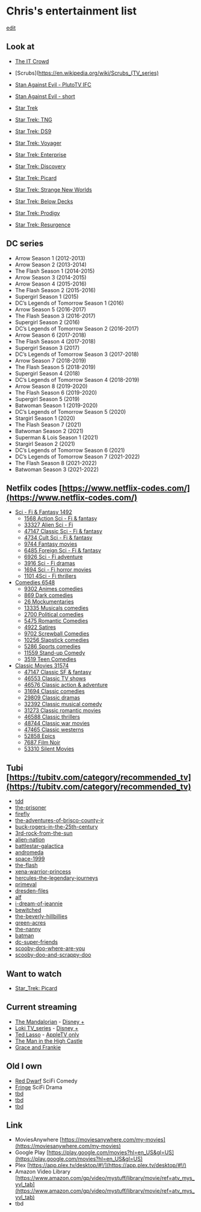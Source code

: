 # Chris's entertainment list
[edit](https://github.com/christrees/blog/edit/master/media/README.md)

## Look at
- [The IT Crowd](https://en.wikipedia.org/wiki/The_IT_Crowd)
- [Scrubs](https://en.wikipedia.org/wiki/Scrubs_(TV_series)
- [Stan Against Evil - PlutoTV IFC](https://pluto.tv/en/live-tv/5e82547b6b3df60007fec2b5?utm_source=google&utm_medium=paidsearch&utm_content=SLLTV&gclid=CjwKCAjw2K6lBhBXEiwA5RjtCTP39x1BKX2hWPN5x0RiVBk8Q7AQOexf4-GjLLj3W6serifqLOYpmxoCzkwQAvD_BwE)

- [Stan Against Evil - short](https://pluto.tv/en/live-tv/5e82547b6b3df60007fec2b5)

- [Star Trek](https://www.youtube.com/show/SCWdVLvom3QaFGxEKNASntaA?sbp=GhwaGgoYVUNmSzVkcTgtWGdjbXpxUEdWS3luYnZB)
- [Star Trek: TNG]()
- [Star Trek: DS9](https://www.youtube.com/show/SCHgiEFkJpT8Byonfff1m5ow?sbp=GhwaGgoYVUNmSzVkcTgtWGdjbXpxUEdWS3luYnZB)
- [Star Trek: Voyager](https://www.youtube.com/show/SCJuctJH3vNoYI7SLAsQha2w?sbp=GhwaGgoYVUNmSzVkcTgtWGdjbXpxUEdWS3luYnZB)
- [Star Trek: Enterprise](https://www.youtube.com/show/SCuUF2odhW1ghoqcfBHWBklA?sbp=GhwaGgoYVUNmSzVkcTgtWGdjbXpxUEdWS3luYnZB)
- [Star Trek: Discovery](https://www.youtube.com/show/SCNlKKUlg7mmYI48Kt2N6-YQ?sbp=GhwaGgoYVUNmSzVkcTgtWGdjbXpxUEdWS3luYnZB)
- [Star Trek: Picard](https://www.youtube.com/show/SCMVpDY30zih2UU6bOniDeNQ?sbp=GhwaGgoYVUNmSzVkcTgtWGdjbXpxUEdWS3luYnZB)
- [Star Trek: Strange New Worlds](https://www.youtube.com/show/SC-DnTXmHBs_tfKVoS0W7RaQ?sbp=GhwaGgoYVUNmSzVkcTgtWGdjbXpxUEdWS3luYnZB)
- [Star Trek: Below Decks](https://www.youtube.com/show/SCDVgLqJiDpC6VxLnrM18qQw?sbp=GhwaGgoYVUNmSzVkcTgtWGdjbXpxUEdWS3luYnZB)
- [Star Trek: Prodigy](https://www.youtube.com/show/SC0RfhPp_6dhm6Msnx5ysi4A?sbp=GhwaGgoYVUNmSzVkcTgtWGdjbXpxUEdWS3luYnZB)
- [Star Trek: Resurgence](https://www.youtube.com/playlist?list=PLqhgeVhyGlzVRnlMfX8TRD82Ot3VCgele)
## DC series
- Arrow Season 1 (2012-2013)
- Arrow Season 2 (2013-2014)
- The Flash Season 1 (2014-2015)
- Arrow Season 3 (2014-2015)
- Arrow Season 4 (2015-2016)
- The Flash Season 2 (2015-2016)
- Supergirl Season 1 (2015)
- DC’s Legends of Tomorrow Season 1 (2016)
- Arrow Season 5 (2016-2017)
- The Flash Season 3 (2016-2017)
- Supergirl Season 2 (2016)
- DC’s Legends of Tomorrow Season 2 (2016-2017)
- Arrow Season 6 (2017-2018)
- The Flash Season 4 (2017-2018)
- Supergirl Season 3 (2017)
- DC’s Legends of Tomorrow Season 3 (2017-2018)
- Arrow Season 7 (2018-2019)
- The Flash Season 5 (2018-2019)
- Supergirl Season 4 (2018)
- DC’s Legends of Tomorrow Season 4 (2018-2019)
- Arrow Season 8 (2019-2020)
- The Flash Season 6 (2019-2020)
- Supergirl Season 5 (2019)
- Batwoman Season 1 (2019-2020)
- DC’s Legends of Tomorrow Season 5 (2020)
- Stargirl Season 1 (2020)
- The Flash Season 7 (2021)
- Batwoman Season 2 (2021)
- Superman & Lois Season 1 (2021)
- Stargirl Season 2 (2021)
- DC’s Legends of Tomorrow Season 6 (2021)
- DC’s Legends of Tomorrow Season 7 (2021-2022)
- The Flash Season 8 (2021-2022)
- Batwoman Season 3 (2021-2022)

## Netfilx codes [https://www.netflix-codes.com/](https://www.netflix-codes.com/)
- [Sci - Fi & Fantasy 1492](https://www.netflix.com/browse/genre/1492)
  - [1568 Action Sci - Fi & fantasy](https://www.netflix.com/browse/genre/1568)
  - [33327 Alien Sci - Fi](https://www.netflix.com/browse/genre/33327)
  - [47147 Classic Sci - Fi & fantasy](https://www.netflix.com/browse/genre/47147)
  - [4734 Cult Sci - Fi & fantasy](https://www.netflix.com/browse/genre/4734)
  - [9744 Fantasy movies](https://www.netflix.com/browse/genre/9744)
  - [6485 Foreign Sci - Fi & fantasy](https://www.netflix.com/browse/genre/6485)
  - [6926 Sci - Fi adventure](https://www.netflix.com/browse/genre/6926)
  - [3916 Sci - Fi dramas](https://www.netflix.com/browse/genre/3916)
  - [1694 Sci - Fi horror movies](https://www.netflix.com/browse/genre/1694)
  - [1101 4Sci - Fi thrillers](https://www.netflix.com/browse/genre/1101)
- [Comedies 6548](https://www.netflix.com/browse/genre/6548)
  - [9302 Animes comedies](https://www.netflix.com/browse/genre/9302)
  - [869 Dark comedies](https://www.netflix.com/browse/genre/869)
  - [26 Mockumentaries](https://www.netflix.com/browse/genre/26)
  - [13335 Musicals comedies](https://www.netflix.com/browse/genre/13335)
  - [2700 Political comedies](https://www.netflix.com/browse/genre/2700)
  - [5475 Romantic Comedies](https://www.netflix.com/browse/genre/5475)
  - [4922 Satires](https://www.netflix.com/browse/genre/6548)
  - [9702 Screwball Comedies](https://www.netflix.com/browse/genre/9702)
  - [10256 Slapstick comedies](https://www.netflix.com/browse/genre/10256)
  - [5286 Sports comedies](https://www.netflix.com/browse/genre/5286)
  - [11559 Stand-up Comedy](https://www.netflix.com/browse/genre/11559)
  - [3519 Teen Comedies](https://www.netflix.com/browse/genre/3519)
- [Classic Movies 31574](https://www.netflix.com/browse/genre/31574)
  - [47147 Classic SF & fantasy](https://www.netflix.com/browse/genre/47147)
  - [46553 Classic TV shows](https://www.netflix.com/browse/genre/46553)
  - [46576 Classic action & adventure](https://www.netflix.com/browse/genre/46576)
  - [31694 Classic comedies](https://www.netflix.com/browse/genre/31694)
  - [29809 Classic dramas](https://www.netflix.com/browse/genre/29809)
  - [32392 Classic musical comedy](https://www.netflix.com/browse/genre/32392)
  - [31273 Classic romantic movies](https://www.netflix.com/browse/genre/31273)
  - [46588 Classic thrillers](https://www.netflix.com/browse/genre/46588)
  - [48744 Classic war movies](https://www.netflix.com/browse/genre/48744)
  - [47465 Classic westerns](https://www.netflix.com/browse/genre/47465)
  - [52858 Epics](https://www.netflix.com/browse/genre/52858)
  - [7687 Film Noir](https://www.netflix.com/browse/genre/7687)
  - [53310 Silent Movies](https://www.netflix.com/browse/genre/53310)

## Tubi [https://tubitv.com/category/recommended_tv](https://tubitv.com/category/recommended_tv)
- [tdd]()
- [the-prisoner](https://tubitv.com/series/3254/the-prisoner)
- [firefly](https://tubitv.com/series/300007905/firefly)
- [the-adventures-of-brisco-county-jr](https://tubitv.com/series/300008433/the-adventures-of-brisco-county-jr)
- [buck-rogers-in-the-25th-century](https://tubitv.com/series/300006674/buck-rogers-in-the-25th-century)
- [3rd-rock-from-the-sun](https://tubitv.com/series/2993/3rd-rock-from-the-sun)
- [alien-nation](https://tubitv.com/series/300006380/alien-nation)
- [battlestar-galactica](https://tubitv.com/series/300006667/battlestar-galactica)
- [andromeda](https://tubitv.com/series/2192/andromeda)
- [space-1999](https://tubitv.com/series/3253/space-1999)
- [the-flash](https://tubitv.com/series/300008439/the-flash)
- [xena-warrior-princess](https://tubitv.com/series/3712/xena-warrior-princess)
- [hercules-the-legendary-journeys](https://tubitv.com/series/3717/hercules-the-legendary-journeys)
- [primeval](https://tubitv.com/series/300006803/primeval)
- [dresden-files](https://tubitv.com/series/1075/dresden-files)
- [alf](https://tubitv.com/series/300008442/alf)
- [i-dream-of-jeannie](https://tubitv.com/series/300006624/i-dream-of-jeannie)
- [bewitched](https://tubitv.com/series/300006608/bewitched)
- [the-beverly-hillbillies](https://tubitv.com/series/4588/the-beverly-hillbillies)
- [green-acres](https://tubitv.com/series/3202/green-acres)
- [the-nanny](https://tubitv.com/series/300006874/the-nanny)
- [batman](https://tubitv.com/series/300008188/batman)
- [dc-super-friends](https://tubitv.com/series/1010/dc-super-friends)
- [scooby-doo-where-are-you](https://tubitv.com/series/300006854/scooby-doo-where-are-you)
- [scooby-doo-and-scrappy-doo](https://tubitv.com/series/300006855/scooby-doo-and-scrappy-doo)


## Want to watch
- [Star_Trek: Picard](https://en.wikipedia.org/wiki/Star_Trek:_Picard)

## Current streaming

- [The Mandalorian](https://en.wikipedia.org/wiki/The_Mandalorian) - [Disney +](https://www.disneyplus.com/)
- [Loki TV_series](https://en.wikipedia.org/wiki/Loki_(TV_series)) - [Disney +](https://www.disneyplus.com/)
- [Ted Lasso](https://en.wikipedia.org/wiki/Ted_Lasso) - [AppleTV only]()
- [The Man in the High Castle](https://en.wikipedia.org/wiki/The_Man_in_the_High_Castle_(TV_series)) 
- [Grace and Frankie](https://en.wikipedia.org/wiki/Grace_and_Frankie)

## Old I own

- [Red Dwarf](https://en.wikipedia.org/wiki/Red_Dwarf) SciFi Comedy
- [Fringe](https://en.wikipedia.org/wiki/Fringe_(TV_series)) SciFi Drama
- [tbd]()
- [tbd]()
- [tbd]()

## Link
- MoviesAnywhere [https://moviesanywhere.com/my-movies](https://moviesanywhere.com/my-movies)
- Google Play [https://play.google.com/movies?hl=en_US&gl=US](https://play.google.com/movies?hl=en_US&gl=US)
- Plex [https://app.plex.tv/desktop/#!/](https://app.plex.tv/desktop/#!/)
- Amazon Video Library [https://www.amazon.com/gp/video/mystuff/library/movie/ref=atv_mys_yvl_tab](https://www.amazon.com/gp/video/mystuff/library/movie/ref=atv_mys_yvl_tab)
- tbd
